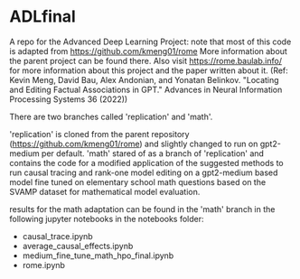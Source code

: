 # ADLfinal
A repo for the Advanced Deep Learning Project: note that most of this code is adapted from https://github.com/kmeng01/rome 
More information about the parent project can be found there. 
Also visit https://rome.baulab.info/ for more information about this project and the paper written about it.
(Ref: Kevin Meng, David Bau, Alex Andonian, and Yonatan Belinkov. "Locating and Editing Factual Associations in GPT." Advances in Neural Information Processing Systems 36 (2022)) 

There are two branches called 'replication' and 'math'. 

'replication' is cloned from the parent repository (https://github.com/kmeng01/rome) and slightly changed to run on gpt2-medium per default. 
'math' stared of as a branch of 'replication' and contains the code for a modified application of the suggested methods to run causal tracing and rank-one model editing on a gpt2-medium based model fine tuned on elementary school math questions based on the SVAMP dataset for mathematical model evaluation. 

results for the math adaptation can be found in the 'math' branch in the following jupyter notebooks in the notebooks folder: 
- causal_trace.ipynb
- average_causal_effects.ipynb
- medium_fine_tune_math_hpo_final.ipynb
- rome.ipynb 
